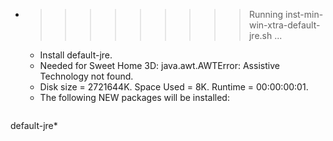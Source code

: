 * >>>>>>>>> Running inst-min-win-xtra-default-jre.sh ...
  * Install default-jre.
  * Needed for Sweet Home 3D: java.awt.AWTError: Assistive Technology not found.
  * Disk size = 2721644K. Space Used = 8K. Runtime = 00:00:00:01.
  * The following NEW packages will be installed:
  ```bash
default-jre*
  ```
